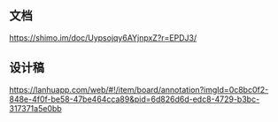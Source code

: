 ## 文档
https://shimo.im/doc/Uypsojqy6AYjnpxZ?r=EPDJ3/

## 设计稿
https://lanhuapp.com/web/#!/item/board/annotation?imgId=0c8bc0f2-848e-4f0f-be58-47be464cca89&pid=6d826d6d-edc8-4729-b3bc-317371a5e0bb